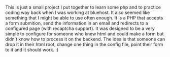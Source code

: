 This is just a small project I put together to learn some php and to practice coding way back when I was working at bluehost.  It also seemed like something that I might be able to use often enough. It is a PHP that accepts a form submition, send the information in an email and redirects to a configured page (with recaptcha support).  It was designed to be a very simple to configure for someone who knew html and could make a form but didn't know how to process it on the backend.  The idea is that someone can drop it in their html root, change one thing in the config file, point their form to it and it should work. :) 
